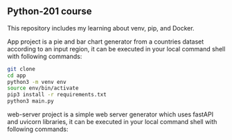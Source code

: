 ## Python-201 course
This repository includes my learning about venv, pip, and Docker.

App project is a pie and bar chart generator from a countries dataset according to an input region,
it can be executed in your local command shell with following commands:

```sh
git clone
cd app
python3 -m venv env
source env/bin/activate
pip3 install -r requirements.txt
python3 main.py
```

web-server project is a simple web server generator which uses fastAPI and uvicorn libraries,
it can be executed in your local command shell with following commands:


